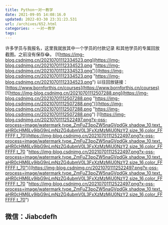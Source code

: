 ```yaml
---
title: Python一对一教学
date: 2021-09-05 14:08:16.0
updated: 2022-03-30 23:31:23.531
url: /archives/652.html
categories: - 一对一教学
tags: 
---
```




许多学员与我报名，这里我就放其中一个学员的付款记录 和其他学员的专属回放截图。之前没有保存😂。 [![https://img-blog.csdnimg.cn/20210701112334523.png](https://img-blog.csdnimg.cn/20210701112334523.png "https://img-blog.csdnimg.cn/20210701112334523.png")](https://img-blog.csdnimg.cn/20210701112334523.png "https://img-blog.csdnimg.cn/20210701112334523.png") 以往回放链接：[https://www.bornforthis.cn/courses](https://www.bornforthis.cn/courses) [![https://img-blog.csdnimg.cn/20210701112507288.png](https://img-blog.csdnimg.cn/20210701112507288.png "https://img-blog.csdnimg.cn/20210701112507288.png")](https://img-blog.csdnimg.cn/20210701112507288.png "https://img-blog.csdnimg.cn/20210701112507288.png") [![https://img-blog.csdnimg.cn/20210701112522497.png?x-oss-process=image/watermark,type_ZmFuZ3poZW5naGVpdGk,shadow_10,text_aHR0cHM6Ly9ibG9nLmNzZG4ubmV0L3FxXzMzMjU0NzY2,size_16,color_FFFFFF,t_70](https://img-blog.csdnimg.cn/20210701112522497.png?x-oss-process=image/watermark,type_ZmFuZ3poZW5naGVpdGk,shadow_10,text_aHR0cHM6Ly9ibG9nLmNzZG4ubmV0L3FxXzMzMjU0NzY2,size_16,color_FFFFFF,t_70 "https://img-blog.csdnimg.cn/20210701112522497.png?x-oss-process=image/watermark,type_ZmFuZ3poZW5naGVpdGk,shadow_10,text_aHR0cHM6Ly9ibG9nLmNzZG4ubmV0L3FxXzMzMjU0NzY2,size_16,color_FFFFFF,t_70")](https://img-blog.csdnimg.cn/20210701112522497.png?x-oss-process=image/watermark,type_ZmFuZ3poZW5naGVpdGk,shadow_10,text_aHR0cHM6Ly9ibG9nLmNzZG4ubmV0L3FxXzMzMjU0NzY2,size_16,color_FFFFFF,t_70 "https://img-blog.csdnimg.cn/20210701112522497.png?x-oss-process=image/watermark,type_ZmFuZ3poZW5naGVpdGk,shadow_10,text_aHR0cHM6Ly9ibG9nLmNzZG4ubmV0L3FxXzMzMjU0NzY2,size_16,color_FFFFFF,t_70")

## 微信：Jiabcdefh